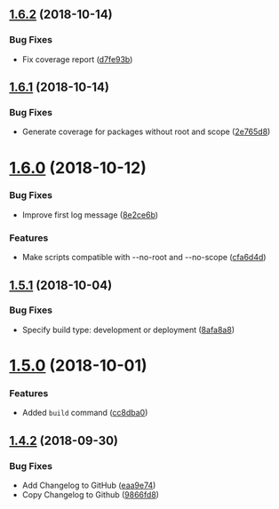 ## [1.6.2](https://github.com/leofavre/agar/compare/v1.6.1...v1.6.2) (2018-10-14)


### Bug Fixes

* Fix coverage report ([d7fe93b](https://github.com/leofavre/agar/commit/d7fe93b))

## [1.6.1](https://github.com/leofavre/agar/compare/v1.6.0...v1.6.1) (2018-10-14)


### Bug Fixes

* Generate coverage for packages without root and scope ([2e765d8](https://github.com/leofavre/agar/commit/2e765d8))

# [1.6.0](https://github.com/leofavre/agar/compare/v1.5.1...v1.6.0) (2018-10-12)


### Bug Fixes

* Improve first log message ([8e2ce6b](https://github.com/leofavre/agar/commit/8e2ce6b))


### Features

* Make scripts compatible with --no-root and --no-scope ([cfa6d4d](https://github.com/leofavre/agar/commit/cfa6d4d))

## [1.5.1](https://github.com/leofavre/agar/compare/v1.5.0...v1.5.1) (2018-10-04)


### Bug Fixes

* Specify build type: development or deployment ([8afa8a8](https://github.com/leofavre/agar/commit/8afa8a8))

# [1.5.0](https://github.com/leofavre/agar/compare/v1.4.2...v1.5.0) (2018-10-01)


### Features

* Added `build` command ([cc8dba0](https://github.com/leofavre/agar/commit/cc8dba0))

## [1.4.2](https://github.com/leofavre/agar/compare/v1.4.1...v1.4.2) (2018-09-30)


### Bug Fixes

* Add Changelog to GitHub ([eaa9e74](https://github.com/leofavre/agar/commit/eaa9e74))
* Copy Changelog to Github ([9866fd8](https://github.com/leofavre/agar/commit/9866fd8))
